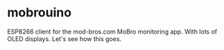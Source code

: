 # mobrouino
ESP8266 client for the mod-bros.com MoBro monitoring app. With lots of OLED displays. Let's see how this goes.
